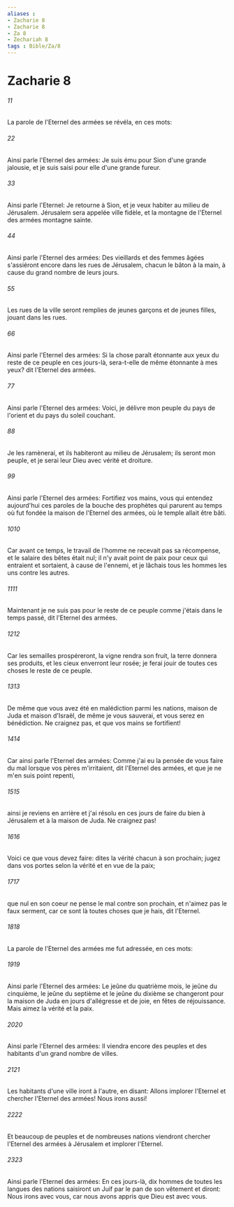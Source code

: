 ```yaml
---
aliases : 
- Zacharie 8
- Zacharie 8
- Za 8
- Zechariah 8
tags : Bible/Za/8
---
```


# Zacharie 8

###### 11
La parole de l'Eternel des armées se révéla, en ces mots:
###### 22
Ainsi parle l'Eternel des armées: Je suis ému pour Sion d'une grande jalousie, et je suis saisi pour elle d'une grande fureur.
###### 33
Ainsi parle l'Eternel: Je retourne à Sion, et je veux habiter au milieu de Jérusalem. Jérusalem sera appelée ville fidèle, et la montagne de l'Eternel des armées montagne sainte.
###### 44
Ainsi parle l'Eternel des armées: Des vieillards et des femmes âgées s'assiéront encore dans les rues de Jérusalem, chacun le bâton à la main, à cause du grand nombre de leurs jours.
###### 55
Les rues de la ville seront remplies de jeunes garçons et de jeunes filles, jouant dans les rues.
###### 66
Ainsi parle l'Eternel des armées: Si la chose paraît étonnante aux yeux du reste de ce peuple en ces jours-là, sera-t-elle de même étonnante à mes yeux? dit l'Eternel des armées.
###### 77
Ainsi parle l'Eternel des armées: Voici, je délivre mon peuple du pays de l'orient et du pays du soleil couchant.
###### 88
Je les ramènerai, et ils habiteront au milieu de Jérusalem; ils seront mon peuple, et je serai leur Dieu avec vérité et droiture.
###### 99
Ainsi parle l'Eternel des armées: Fortifiez vos mains, vous qui entendez aujourd'hui ces paroles de la bouche des prophètes qui parurent au temps où fut fondée la maison de l'Eternel des armées, où le temple allait être bâti.
###### 1010
Car avant ce temps, le travail de l'homme ne recevait pas sa récompense, et le salaire des bêtes était nul; il n'y avait point de paix pour ceux qui entraient et sortaient, à cause de l'ennemi, et je lâchais tous les hommes les uns contre les autres.
###### 1111
Maintenant je ne suis pas pour le reste de ce peuple comme j'étais dans le temps passé, dit l'Eternel des armées.
###### 1212
Car les semailles prospéreront, la vigne rendra son fruit, la terre donnera ses produits, et les cieux enverront leur rosée; je ferai jouir de toutes ces choses le reste de ce peuple.
###### 1313
De même que vous avez été en malédiction parmi les nations, maison de Juda et maison d'Israël, de même je vous sauverai, et vous serez en bénédiction. Ne craignez pas, et que vos mains se fortifient!
###### 1414
Car ainsi parle l'Eternel des armées: Comme j'ai eu la pensée de vous faire du mal lorsque vos pères m'irritaient, dit l'Eternel des armées, et que je ne m'en suis point repenti,
###### 1515
ainsi je reviens en arrière et j'ai résolu en ces jours de faire du bien à Jérusalem et à la maison de Juda. Ne craignez pas!
###### 1616
Voici ce que vous devez faire: dites la vérité chacun à son prochain; jugez dans vos portes selon la vérité et en vue de la paix;
###### 1717
que nul en son coeur ne pense le mal contre son prochain, et n'aimez pas le faux serment, car ce sont là toutes choses que je hais, dit l'Eternel.
###### 1818
La parole de l'Eternel des armées me fut adressée, en ces mots:
###### 1919
Ainsi parle l'Eternel des armées: Le jeûne du quatrième mois, le jeûne du cinquième, le jeûne du septième et le jeûne du dixième se changeront pour la maison de Juda en jours d'allégresse et de joie, en fêtes de réjouissance. Mais aimez la vérité et la paix.
###### 2020
Ainsi parle l'Eternel des armées: Il viendra encore des peuples et des habitants d'un grand nombre de villes.
###### 2121
Les habitants d'une ville iront à l'autre, en disant: Allons implorer l'Eternel et chercher l'Eternel des armées! Nous irons aussi!
###### 2222
Et beaucoup de peuples et de nombreuses nations viendront chercher l'Eternel des armées à Jérusalem et implorer l'Eternel.
###### 2323
Ainsi parle l'Eternel des armées: En ces jours-là, dix hommes de toutes les langues des nations saisiront un Juif par le pan de son vêtement et diront: Nous irons avec vous, car nous avons appris que Dieu est avec vous.

